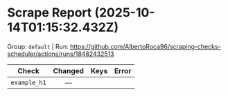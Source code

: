 # Scrape Report (2025-10-14T01:15:32.432Z)

Group: `default`  |  Run: https://github.com/AlbertoRoca96/scraping-checks-scheduler/actions/runs/18482432513

| Check | Changed | Keys | Error |
|---|:---:|:--|:--|
| `example_h1` | — |  |  |
